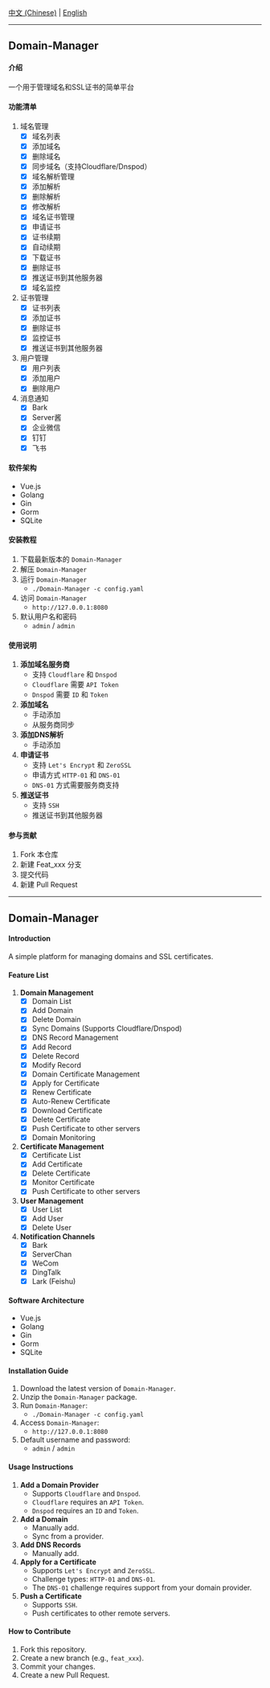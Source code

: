 [中文 (Chinese)](#中文) | [English](#english)

---

<a name="中文"></a>

##  Domain-Manager

#### 介绍
一个用于管理域名和SSL证书的简单平台

#### 功能清单
1. 域名管理
    - [x] 域名列表
    - [x] 添加域名
    - [x] 删除域名
    - [x] 同步域名（支持Cloudflare/Dnspod）
    - [x] 域名解析管理
    - [x] 添加解析
    - [x] 删除解析
    - [x] 修改解析
    - [x] 域名证书管理
    - [x] 申请证书
    - [x] 证书续期
    - [x] 自动续期
    - [x] 下载证书
    - [x] 删除证书
    - [x] 推送证书到其他服务器
    - [x] 域名监控
2. 证书管理
    - [x] 证书列表
    - [x] 添加证书
    - [x] 删除证书
    - [x] 监控证书
    - [x] 推送证书到其他服务器
3. 用户管理
    - [x] 用户列表
    - [x] 添加用户
    - [x] 删除用户
4. 消息通知
    - [x] Bark
    - [x] Server酱
    - [x] 企业微信
    - [x] 钉钉
    - [x] 飞书

#### 软件架构
- Vue.js
- Golang
- Gin
- Gorm
- SQLite

#### 安装教程

1. 下载最新版本的 `Domain-Manager`
2. 解压 `Domain-Manager`
3. 运行 `Domain-Manager`
    - `./Domain-Manager -c config.yaml`
4. 访问 `Domain-Manager`
    - `http://127.0.0.1:8080`
5. 默认用户名和密码
    - `admin` / `admin`

#### 使用说明
1.  **添加域名服务商**
    - 支持 `Cloudflare` 和 `Dnspod`
    - `Cloudflare` 需要 `API Token`
    - `Dnspod` 需要 `ID` 和 `Token`
2.  **添加域名**
    - 手动添加
    - 从服务商同步
3.  **添加DNS解析**
    - 手动添加
4.  **申请证书**
    - 支持 `Let's Encrypt` 和 `ZeroSSL`
    - 申请方式 `HTTP-01` 和 `DNS-01`
    - `DNS-01` 方式需要服务商支持
5.  **推送证书**
    - 支持 `SSH`
    - 推送证书到其他服务器

#### 参与贡献

1.  Fork 本仓库
2.  新建 Feat_xxx 分支
3.  提交代码
4.  新建 Pull Request

---

<a name="english"></a>

## Domain-Manager

#### Introduction
A simple platform for managing domains and SSL certificates.

#### Feature List
1.  **Domain Management**
    - [x] Domain List
    - [x] Add Domain
    - [x] Delete Domain
    - [x] Sync Domains (Supports Cloudflare/Dnspod)
    - [x] DNS Record Management
    - [x] Add Record
    - [x] Delete Record
    - [x] Modify Record
    - [x] Domain Certificate Management
    - [x] Apply for Certificate
    - [x] Renew Certificate
    - [x] Auto-Renew Certificate
    - [x] Download Certificate
    - [x] Delete Certificate
    - [x] Push Certificate to other servers
    - [x] Domain Monitoring
2.  **Certificate Management**
    - [x] Certificate List
    - [x] Add Certificate
    - [x] Delete Certificate
    - [x] Monitor Certificate
    - [x] Push Certificate to other servers
3.  **User Management**
    - [x] User List
    - [x] Add User
    - [x] Delete User
4.  **Notification Channels**
    - [x] Bark
    - [x] ServerChan
    - [x] WeCom
    - [x] DingTalk
    - [x] Lark (Feishu)

#### Software Architecture
- Vue.js
- Golang
- Gin
- Gorm
- SQLite

#### Installation Guide

1.  Download the latest version of `Domain-Manager`.
2.  Unzip the `Domain-Manager` package.
3.  Run `Domain-Manager`:
    - `./Domain-Manager -c config.yaml`
4.  Access `Domain-Manager`:
    - `http://127.0.0.1:8080`
5.  Default username and password:
    - `admin` / `admin`

#### Usage Instructions
1.  **Add a Domain Provider**
    - Supports `Cloudflare` and `Dnspod`.
    - `Cloudflare` requires an `API Token`.
    - `Dnspod` requires an `ID` and `Token`.
2.  **Add a Domain**
    - Manually add.
    - Sync from a provider.
3.  **Add DNS Records**
    - Manually add.
4.  **Apply for a Certificate**
    - Supports `Let's Encrypt` and `ZeroSSL`.
    - Challenge types: `HTTP-01` and `DNS-01`.
    - The `DNS-01` challenge requires support from your domain provider.
5.  **Push a Certificate**
    - Supports `SSH`.
    - Push certificates to other remote servers.

#### How to Contribute

1.  Fork this repository.
2.  Create a new branch (e.g., `feat_xxx`).
3.  Commit your changes.
4.  Create a new Pull Request.

